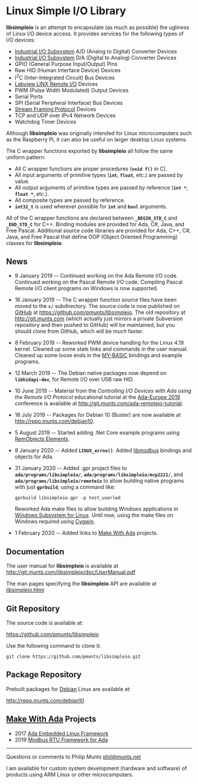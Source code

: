 Linux Simple I/O Library
========================

**libsimpleio** is an attempt to encapsulate (as much as possible) the
ugliness of Linux I/O device access. It provides services for the
following types of I/O devices:

-   [Industrial I/O
    Subsystem](https://wiki.analog.com/software/linux/docs/iio/iio) A/D
    (Analog to Digital) Converter Devices
-   [Industrial I/O
    Subsystem](https://wiki.analog.com/software/linux/docs/iio/iio) D/A
    (Digital to Analog) Converter Devices
-   GPIO (General Purpose Input/Output) Pins
-   Raw HID (Human Interface Device) Devices
-   I<sup>2</sup>C (Inter-Integrated Circuit) Bus Devices
-   [Labview LINX Remote
    I/O](https://www.labviewmakerhub.com/doku.php?id=learn:libraries:linx:spec:start)
    Devices
-   PWM (Pulse Width Modulated) Output Devices
-   Serial Ports
-   SPI (Serial Peripheral Interface) Bus Devices
-   [Stream Framing
    Protocol](http://git.munts.com/libsimpleio/doc/StreamFramingProtocol.pdf)
    Devices
-   TCP and UDP over IPv4 Network Devices
-   Watchdog Timer Devices

Although **libsimpleio** was originally intended for Linux
microcomputers such as the Raspberry Pi, it can also be useful on larger
desktop Linux systems.

The C wrapper functions exported by **libsimpleio** all follow the same
uniform pattern:

-   All C wrapper functions are proper procedures (**`void f()`** in C).
-   All input arguments of primitive types (**`int`**, **`float`**,
    etc.) are passed by value.
-   All output arguments of primitive types are passed by reference
    (**`int *`**, **`float *`**, etc.).
-   All composite types are passed by reference.
-   **`int32_t`** is used wherever possible for **`int`** and **`bool`**
    arguments.

All of the C wrapper functions are declared between **`_BEGIN_STD_C`**
and **`_END_STD_C`** for C++. Binding modules are provided for Ada, C\#,
Java, and Free Pascal. Additional source code libraries are provided for
Ada, C++, C\#, Java, and Free Pascal that define OOP (Object Oriented
Programming) classes for **libsimpleio**.

News
----

-   9 January 2019 -- Continued working on the Ada Remote I/O code.
    Continued working on the Pascal Remote I/O code. Compiling Pascal
    Remote I/O client programs on Windows is now supported.
-   16 January 2019 -- The C wrapper function source files have been
    moved to the **`c/`** subdirectory. The source code is now published
    on [GitHub](https://github.com) at
    <https://github.com/pmunts/libsimpleio>. The old repository at
    <http://git.munts.com> (which actually just mirrors a private
    Subversion repository and then pushed to GitHub) will be maintained,
    but you should clone from GitHub, which will be *much* faster.
-   8 February 2019 -- Reworked PWM device handling for the Linux 4.19
    kernel. Cleaned up some stale links and commands in the user manual.
    Cleaned up some loose ends in the
    [MY-BASIC](https://github.com/paladin-t/my_basic) bindings and
    example programs.
-   12 March 2019 -- The Debian native packages now depend on
    **`libhidapi-dev`**, for Remote I/O over USB raw HID.
-   10 June 2019 -- Material from the *Controlling I/O Devices with Ada
    using the Remote I/O Protocol* educational tutorial at the
    [Ada-Europe 2019](https://ae2019.edc.pl) conference is available at
    <http://git.munts.com/ada-remoteio-tutorial>.
-   18 July 2019 -- Packages for Debian 10 (Buster) are now available at
    <http://repo.munts.com/debian10>.
-   5 August 2019 -- Started adding .Net Core example programs using
    [RemObjects Elements](https://www.elementscompiler.com/elements/).
-   8 January 2020 -- Added **`LINUX_errno()`**. Added
    [libmodbus](https://libmodbus.org) bindings and objects for Ada.
-   31 January 2020 -- Added .gpr project files to
    **`ada/programs/libsimpleio/`**,
    **`ada/programs/libsimpleio/mcp2221/`**, and
    **`ada/programs/libsimpleio/remoteio`** to allow building native
    programs with just **`gprbuild`**, using a command like:

        gprbuild libsimpleio.gpr -p test_userled

    Reworked Ada make files to allow building Windows applications in
    [Windows Subsystem for
    Linux](https://docs.microsoft.com/en-us/windows/wsl/faq). Until now,
    using the make files on Windows required using
    [Cygwin](https://www.cygwin.com).

-   1 February 2020 -- Added links to [Make With
    Ada](https://www.makewithada.org) projects.

Documentation
-------------

The user manual for **libsimpleio** is available at
<http://git.munts.com/libsimpleio/doc/UserManual.pdf>

The man pages specifying the **libsimpleio** API are available at
[libsimpleio.html](http://git.munts.com/libsimpleio/doc/libsimpleio.html)

Git Repository
--------------

The source code is available at:

<https://github.com/pmunts/libsimpleio>

Use the following command to clone it:

    git clone https://github.com/pmunts/libsimpleio.git

Package Repository
------------------

Prebuilt packages for [Debian](http://www.debian.org) Linux are
available at:

<http://repo.munts.com/debian10>

[Make With Ada](https://www.makewithada.org/) Projects
------------------------------------------------------

-   2017 [Ada Embedded Linux
    Framework](https://www.makewithada.org/entry/ada_linux_sensor_framework)
-   2019 [Modbus RTU Framework for
    Ada](https://www.hackster.io/philip-munts/modbus-rtu-framework-for-ada-f33cc6)

------------------------------------------------------------------------

Questions or comments to Philip Munts <phil@munts.net>

I am available for custom system development (hardware and software) of
products using ARM Linux or other microcomputers.
